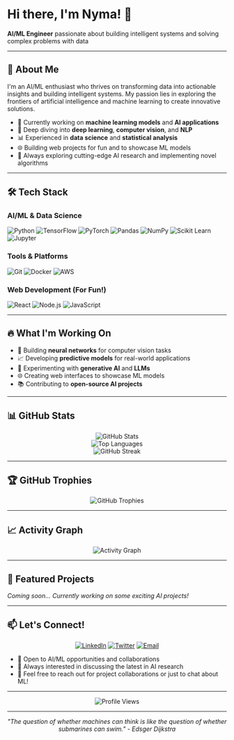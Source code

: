 # Hi there, I'm Nyma! 👋

**AI/ML Engineer** passionate about building intelligent systems and solving complex problems with data

---

## 🚀 About Me

I'm an AI/ML enthusiast who thrives on transforming data into actionable insights and building intelligent systems. My passion lies in exploring the frontiers of artificial intelligence and machine learning to create innovative solutions.

- 🧠 Currently working on **machine learning models** and **AI applications**
- 🔬 Deep diving into **deep learning**, **computer vision**, and **NLP**
- 📊 Experienced in **data science** and **statistical analysis**
- 🌐 Building web projects for fun and to showcase ML models
- 🎯 Always exploring cutting-edge AI research and implementing novel algorithms

---

## 🛠️ Tech Stack

### AI/ML & Data Science
![Python](https://img.shields.io/badge/Python-3776AB?style=for-the-badge&logo=python&logoColor=white)
![TensorFlow](https://img.shields.io/badge/TensorFlow-FF6F00?style=for-the-badge&logo=tensorflow&logoColor=white)
![PyTorch](https://img.shields.io/badge/PyTorch-EE4C2C?style=for-the-badge&logo=pytorch&logoColor=white)
![Pandas](https://img.shields.io/badge/Pandas-150458?style=for-the-badge&logo=pandas&logoColor=white)
![NumPy](https://img.shields.io/badge/NumPy-013243?style=for-the-badge&logo=numpy&logoColor=white)
![Scikit Learn](https://img.shields.io/badge/scikit_learn-F7931E?style=for-the-badge&logo=scikit-learn&logoColor=white)
![Jupyter](https://img.shields.io/badge/Jupyter-F37626?style=for-the-badge&logo=jupyter&logoColor=white)

### Tools & Platforms
![Git](https://img.shields.io/badge/Git-F05032?style=for-the-badge&logo=git&logoColor=white)
![Docker](https://img.shields.io/badge/Docker-2496ED?style=for-the-badge&logo=docker&logoColor=white)
![AWS](https://img.shields.io/badge/AWS-232F3E?style=for-the-badge&logo=amazon-aws&logoColor=white)

### Web Development (For Fun!)
![React](https://img.shields.io/badge/React-20232A?style=for-the-badge&logo=react&logoColor=61DAFB)
![Node.js](https://img.shields.io/badge/Node.js-43853D?style=for-the-badge&logo=node.js&logoColor=white)
![JavaScript](https://img.shields.io/badge/JavaScript-F7DF1E?style=for-the-badge&logo=javascript&logoColor=black)

---

## 🔥 What I'm Working On

- 🤖 Building **neural networks** for computer vision tasks
- 📈 Developing **predictive models** for real-world applications  
- 🧪 Experimenting with **generative AI** and **LLMs**
- 🌐 Creating web interfaces to showcase ML models
- 📚 Contributing to **open-source AI projects**

---

## 📊 GitHub Stats

<div align="center">
  <img src="https://github-readme-stats.vercel.app/api?username=nymav&show_icons=true&theme=radical&count_private=true&hide_border=true" alt="GitHub Stats" />
</div>

<div align="center">
  <img src="https://github-readme-stats.vercel.app/api/top-langs/?username=nymav&layout=compact&theme=radical&hide_border=true" alt="Top Languages" />
</div>

<div align="center">
  <img src="https://github-readme-streak-stats.herokuapp.com/?user=nymav&theme=radical&hide_border=true" alt="GitHub Streak" />
</div>

---

## 🏆 GitHub Trophies

<div align="center">
  <img src="https://github-profile-trophy.vercel.app/?username=nymav&theme=radical&no-frame=true&no-bg=false&margin-w=4" alt="GitHub Trophies" />
</div>

---

## 📈 Activity Graph

<div align="center">
  <img src="https://github-readme-activity-graph.vercel.app/graph?username=nymav&theme=redical&hide_border=true" alt="Activity Graph" />
</div>

---

## 🌟 Featured Projects

<!-- Add your best AI/ML projects here when you have them -->
*Coming soon... Currently working on some exciting AI projects!*

---

## 📫 Let's Connect!

<div align="center">
  
[![LinkedIn](https://img.shields.io/badge/LinkedIn-0077B5?style=for-the-badge&logo=linkedin&logoColor=white)](https://linkedin.com/in/yourprofile)
[![Twitter](https://img.shields.io/badge/Twitter-1DA1F2?style=for-the-badge&logo=twitter&logoColor=white)](https://twitter.com/yourhandle)
[![Email](https://img.shields.io/badge/Email-D14836?style=for-the-badge&logo=gmail&logoColor=white)](mailto:your.email@example.com)

</div>

- 💼 Open to AI/ML opportunities and collaborations
- 🤝 Always interested in discussing the latest in AI research
- 📧 Feel free to reach out for project collaborations or just to chat about ML!

---

<div align="center">
  <img src="https://komarev.com/ghpvc/?username=nymav&color=blueviolet&style=flat-square&label=Profile+Views" alt="Profile Views" />
</div>

---

<div align="center">
  <i>"The question of whether machines can think is like the question of whether submarines can swim." - Edsger Dijkstra</i>
</div>
